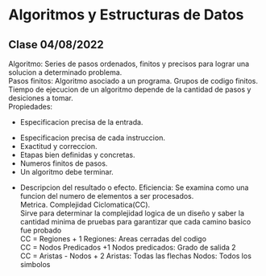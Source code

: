 # Algoritmos y Estructuras de Datos
## Clase 04/08/2022
Algoritmo: Series de pasos ordenados, finitos y precisos para lograr una solucion a determinado problema.<br>
Pasos finitos: Algoritmo asociado a un programa. Grupos de codigo finitos.<br>
Tiempo de ejecucion de un algoritmo depende de la cantidad de pasos y desiciones a tomar.<br>
Propiedades:
 + Especificacion precisa de la entrada.
* Especificacion precisa de cada instruccion.
* Exactitud y correccion.
* Etapas bien definidas y concretas.
* Numeros finitos de pasos.
* Un algoritmo debe terminar.
+ Descripcion del resultado o efecto.
Eficiencia: Se examina como una funcion del numero de elementos a ser procesados.<br>
Metrica. Complejidad Ciclomatica(CC).<br>
Sirve para determinar la complejidad logica de un diseño y saber la cantidad minima de pruebas para garantizar que cada camino basico fue probado<br>
CC = Regiones + 1 Regiones: Areas cerradas del codigo<br>
CC = Nodos Predicados +1 Nodos predicados: Grado de salida 2<br>
CC = Aristas - Nodos + 2  Aristas: Todas las flechas  Nodos: Todos los simbolos<br>
